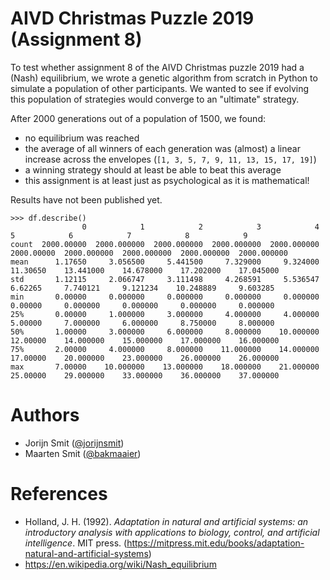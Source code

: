 # AIVD Christmas Puzzle 2019 (Assignment 8)

To test whether assignment 8 of the AIVD Christmas puzzle 2019 had a (Nash) equilibrium, we wrote a genetic algorithm from scratch in Python to simulate a population of other participants. We wanted to see if evolving this population of strategies would converge to an "ultimate" strategy.

After 2000 generations out of a population of 1500, we found:
- no equilibrium was reached
- the average of all winners of each generation was (almost) a linear increase across the envelopes (`[1, 3, 5, 7, 9, 11, 13, 15, 17, 19]`)
- a winning strategy should at least be able to beat this average
- this assignment is at least just as psychological as it is mathematical!

Results have not been published yet.

```
>>> df.describe()
                0            1            2            3            4           5            6            7            8            9
count  2000.00000  2000.000000  2000.000000  2000.000000  2000.000000  2000.00000  2000.000000  2000.000000  2000.000000  2000.000000
mean      1.17650     3.056500     5.441500     7.329000     9.324000    11.30650    13.441000    14.678000    17.202000    17.045000
std       1.12115     2.066747     3.111498     4.268591     5.536547     6.62265     7.740121     9.121234    10.248889     9.603285
min       0.00000     0.000000     0.000000     0.000000     0.000000     0.00000     0.000000     0.000000     0.000000     0.000000
25%       0.00000     1.000000     3.000000     4.000000     4.000000     5.00000     7.000000     6.000000     8.750000     8.000000
50%       1.00000     3.000000     6.000000     8.000000    10.000000    12.00000    14.000000    15.000000    17.000000    16.000000
75%       2.00000     4.000000     8.000000    11.000000    14.000000    17.00000    20.000000    23.000000    26.000000    26.000000
max       7.00000    10.000000    13.000000    18.000000    21.000000    25.00000    29.000000    33.000000    36.000000    37.000000
```

# Authors
- Jorijn Smit ([@jorijnsmit](https://github.com/jorijnsmit/))
- Maarten Smit ([@bakmaaier](https://github.com/bakmaaier/))

# References
- Holland, J. H. (1992). *Adaptation in natural and artificial systems: an introductory analysis with applications to biology, control, and artificial intelligence*. MIT press. (https://mitpress.mit.edu/books/adaptation-natural-and-artificial-systems)
- https://en.wikipedia.org/wiki/Nash_equilibrium
